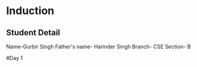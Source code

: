 # Induction 

## Student Detail
Name-Gurbir Singh
Father's name- Harinder Singh
Branch- CSE
Section- B


#Day 1
